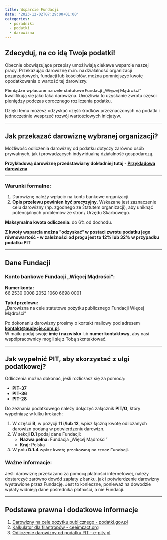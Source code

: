 ```yaml
---
title: Wsparcie Fundacji
date: '2023-12-02T07:29:00+01:00'
categories:
  - poradniki
  - podatki
  - darowizna
---
```


## Zdecyduj, na co idą Twoje podatki!

Obecnie obowiązujące przepisy umożliwiają ciekawe wsparcie naszej pracy. Przekazując darowiznę m.in. na działalność organizacji pozarządowych, fundacji lub kościołów, można pomniejszyć kwotę opodatkowania o wartość tej darowizny.

Pieniądze wpłacone na cele statutowe Fundacji „Więcej Mądrości” kwalifikują się jako taka darowizna. Umożliwia to uzyskanie zwrotu części pieniędzy podczas corocznego rozliczenia podatku.

Dzięki temu możesz odzyskać część środków przeznaczonych na podatki i jednocześnie wesprzeć rozwój wartościowych inicjatyw.

---

## Jak przekazać darowiznę wybranej organizacji?

Możliwość odliczenia darowizny od podatku dotyczy zarówno osób prywatnych, jak i prowadzących indywidualną działalność gospodarczą.

**Przykładową darowiznę przedstawiamy dokładniej tutaj - [Przykładowa darowizna](https://audycje.com.pl/posts/darowizna/)** 

---

### Warunki formalne:

1. Darowiznę należy wpłacić na konto bankowe organizacji.
2. **Opis przelewu powinien być precyzyjny.** Wskazane jest zaznaczenie celu darowizny (np. zgodnego ze Statutem organizacji), aby uniknąć potencjalnych problemów ze strony Urzędu Skarbowego.

**Maksymalna kwota odliczenia:** do 6% od dochodu.

**Z kwoty wsparcia można "odzyskać" w postaci zwrotu podatku jego równowartość - w zależności od progu jest to 12% lub 32% w przypadku podatku PIT**

---

## Dane Fundacji

### Konto bankowe Fundacji „Więcej Mądrości”:

**Numer konta:**  
66 2530 0008 2052 1060 6698 0001  

**Tytuł przelewu:**  
„Darowizna na cele statutowe pożytku publicznego Fundacji Więcej Mądrości”

Po dokonaniu darowizny prosimy o kontakt mailowy pod adresem **kontakt@audycje.com.pl**.  
W mailu podaj swoje **imię i nazwisko** lub **numer kontaktowy**, aby nasi współpracownicy mogli się z Tobą skontaktować.

---

## Jak wypełnić PIT, aby skorzystać z ulgi podatkowej?

Odliczenia można dokonać, jeśli rozliczasz się za pomocą:

- **PIT-37**
- **PIT-36**
- **PIT-28**

Do zeznania podatkowego należy dołączyć załącznik **PIT/O**, który wypełniasz w kilku krokach:

1. W części **B**, w pozycji **11 i/lub 12**, wpisz łączną kwotę odliczanych darowizn podaną w potwierdzeniu darowizn.
2. W sekcji **D.1** podaj dane Fundacji:
   - **Nazwa pełna:** Fundacja „Więcej Mądrości”
   - **Kraj:** Polska
3. W polu **D.1.4** wpisz kwotę przekazaną na rzecz Fundacji.

### Ważne informacje:
Jeśli darowiznę przekazano za pomocą płatności internetowej, należy dostarczyć zarówno dowód zapłaty z banku, jak i potwierdzenie darowizny wystawione przez Fundację. Jest to konieczne, ponieważ na dowodzie wpłaty widnieją dane pośrednika płatności, a nie Fundacji.

---

## Podstawa prawna i dodatkowe informacje

1. [Darowizny na cele pożytku publicznego - podatki.gov.pl](https://www.podatki.gov.pl/pit/ulgi-odliczenia-i-zwolnienia/darowizny-na-dzialalnosc-pozytku-publicznego)  
2. [Kalkulator dla filantropów - ceeimpact.org](https://ceeimpact.org/calculator-pl/)  
3. [Odliczenie darowizny od podatku PIT - e-pity.pl](https://www.e-pity.pl/ulgi-odliczenia/odliczenie-darowizny-od-podatku/)
